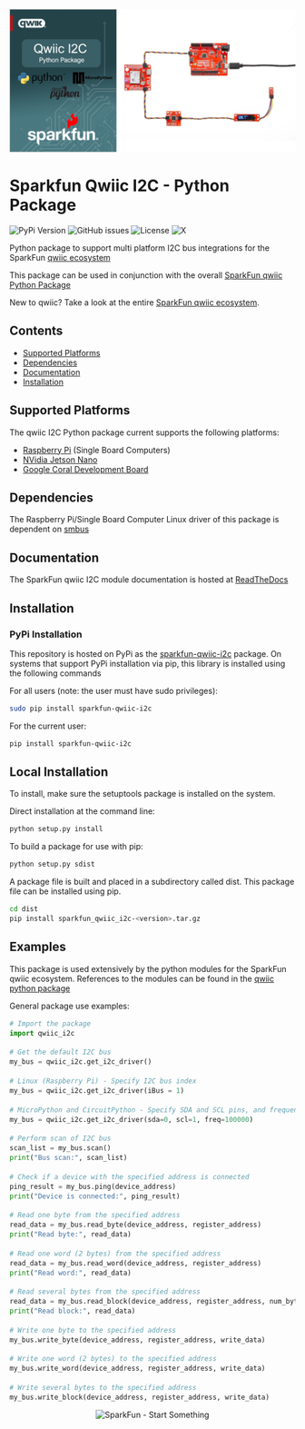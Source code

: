 ![Qwiic I2C Python Package](docs/images/i2c-gh-banner-py.png "qwiic IC Python Package" )

Sparkfun Qwiic I2C - Python Package
==============

![PyPi Version](https://img.shields.io/pypi/v/sparkfun_qwiic_i2c)
![GitHub issues](https://img.shields.io/github/issues/sparkfun/qwiic_i2c_py)
![License](https://img.shields.io/github/license/sparkfun/qwiic_i2c_py)
![X](https://img.shields.io/twitter/follow/sparkfun)

Python package to support multi platform I2C bus integrations for the SparkFun [qwiic ecosystem](https://www.sparkfun.com/qwiic)

This package can be used in conjunction with the overall [SparkFun qwiic Python Package](https://github.com/sparkfun/Qwiic_Py)

New to qwiic? Take a look at the entire [SparkFun qwiic ecosystem](https://www.sparkfun.com/qwiic).

## Contents

* [Supported Platforms](#supported-platforms)
* [Dependencies](#dependencies)
* [Documentation](#documentation)
* [Installation](#installation)

Supported Platforms
--------------------
The qwiic I2C Python package current supports the following platforms:
* [Raspberry Pi](https://www.sparkfun.com/search/results?term=raspberry+pi) (Single Board Computers)
* [NVidia Jetson Nano](https://www.sparkfun.com/products/15297)
* [Google Coral Development Board](https://www.sparkfun.com/products/15318)

Dependencies 
---------------
The Raspberry Pi/Single Board Computer Linux driver of this package is dependent on 
[smbus](https://pypi.org/project/smbus/)

Documentation
-------------
The SparkFun qwiic I2C module documentation is hosted at [ReadTheDocs](https://qwiic-i2c-py.readthedocs.io/en/latest/index.html)

Installation
---------------

### PyPi Installation
This repository is hosted on PyPi as the [sparkfun-qwiic-i2c](https://pypi.org/project/sparkfun-qwiic-i2c/) package. On systems that support PyPi installation via pip, this library is installed using the following commands

For all users (note: the user must have sudo privileges):
```sh
sudo pip install sparkfun-qwiic-i2c
```
For the current user:

```sh
pip install sparkfun-qwiic-i2c
```
## Local Installation
To install, make sure the setuptools package is installed on the system.

Direct installation at the command line:
```sh
python setup.py install
```

To build a package for use with pip:
```sh
python setup.py sdist
 ```
A package file is built and placed in a subdirectory called dist. This package file can be installed using pip.
```sh
cd dist
pip install sparkfun_qwiic_i2c-<version>.tar.gz
```

Examples
---------------
This package is used extensively by the python modules for the SparkFun qwiic ecosystem. References to the modules can be found in the [qwiic python package](https://github.com/sparkfun/Qwiic_Py/tree/main/qwiic/drivers)

General package use examples:

```python
# Import the package
import qwiic_i2c

# Get the default I2C bus
my_bus = qwiic_i2c.get_i2c_driver()

# Linux (Raspberry Pi) - Specify I2C bus index
my_bus = qwiic_i2c.get_i2c_driver(iBus = 1)

# MicroPython and CircuitPython - Specify SDA and SCL pins, and frequency
my_bus = qwiic_i2c.get_i2c_driver(sda=0, scl=1, freq=100000)

# Perform scan of I2C bus
scan_list = my_bus.scan()
print("Bus scan:", scan_list)

# Check if a device with the specified address is connected
ping_result = my_bus.ping(device_address)
print("Device is connected:", ping_result)

# Read one byte from the specified address
read_data = my_bus.read_byte(device_address, register_address)
print("Read byte:", read_data)

# Read one word (2 bytes) from the specified address
read_data = my_bus.read_word(device_address, register_address)
print("Read word:", read_data)

# Read several bytes from the specified address
read_data = my_bus.read_block(device_address, register_address, num_bytes_to_read)
print("Read block:", read_data)

# Write one byte to the specified address
my_bus.write_byte(device_address, register_address, write_data)

# Write one word (2 bytes) to the specified address
my_bus.write_word(device_address, register_address, write_data)

# Write several bytes to the specified address
my_bus.write_block(device_address, register_address, write_data)
```

<p align="center">
<img src="https://cdn.sparkfun.com/assets/custom_pages/3/3/4/dark-logo-red-flame.png" alt="SparkFun - Start Something">
</p>
